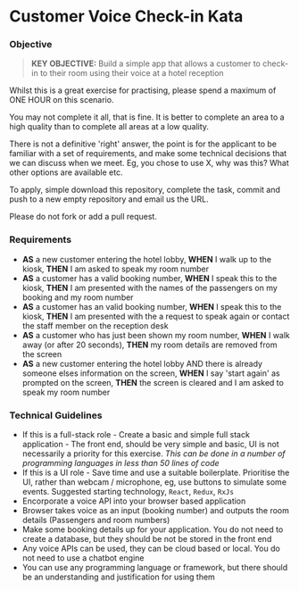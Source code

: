 # Customer Voice Check-in Kata

### Objective
> __KEY OBJECTIVE:__
> Build a simple app that allows a customer to check-in to their room using their voice at a hotel reception

Whilst this is a great exercise for practising, please spend a maximum of ONE HOUR on this scenario.

You may not complete it all, that is fine. It is better to complete an area to a high quality than to complete all areas at a low quality.

There is not a definitive 'right' answer, the point is for the applicant to be familiar with a set of requirements, and make some technical decisions that we can discuss when we meet. Eg, you chose to use X, why was this? What other options are available etc.

To apply, simple download this repository, complete the task, commit and push to a new empty repository and email us the URL.

Please do not fork or add a pull request.

### Requirements
- __AS__ a new customer entering the hotel lobby, __WHEN__ I walk up to the kiosk, __THEN__ I am asked to speak my room number
- __AS__ a customer has a valid booking number, __WHEN__ I speak this to the kiosk, __THEN__ I am presented with the names of the passengers on my booking and my room number
- __AS__ a customer has an valid booking number, __WHEN__ I speak this to the kiosk, __THEN__ I am presented with the a request to speak again or contact the staff member on the reception desk
- __AS__ a customer who has just been shown my room number, __WHEN__ I walk away (or after 20 seconds), __THEN__ my room details are removed from the screen
- __AS__ a new customer entering the hotel lobby AND there is already someone elses information on the screen, __WHEN__ I say 'start again' as prompted on the screen, __THEN__ the screen is cleared and I am asked to speak my room number

### Technical Guidelines
- If this is a full-stack role - Create a basic and simple full stack application - The front end, should be very simple and basic, UI is not necessarily a priority for this exercise. _This can be done in a number of programming languages in less than 50 lines of code_
- If this is a UI role - Save time and use a suitable boilerplate. Prioritise the UI, rather than webcam / microphone, eg, use buttons to simulate some events. Suggested starting technology, `React`, `Redux`, `RxJs`
- Encorporate a voice API into your browser based application
- Browser takes voice as an input (booking number) and outputs the room details (Passengers and room numbers)
- Make some booking details up for your application. You do not need to create a database, but they should be not be stored in the front end
- Any voice APIs can be used, they can be cloud based or local. You do not need to use a chatbot engine
- You can use any programming language or framework, but there should be an understanding and justification for using them
